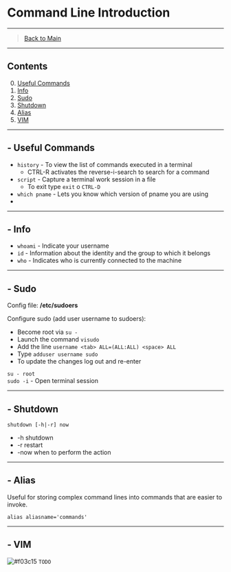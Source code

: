 # Command Line Introduction

---------------
> [Back to Main](../../../)
---------------
## Contents

0. [Useful Commands](#--useful-commands)
1. [Info](#--info)
2. [Sudo](#--sudo)
3. [Shutdown](#--shutdown)
4. [Alias](#--alias)
5. [VIM](#--vim)
---------------
## - Useful Commands

- `history` - To view the list of commands executed in a terminal
  - CTRL-R activates the reverse-i-search to search for a command
- `script` - Capture a terminal work session in a file
  - To exit type `exit` o `CTRL-D`
- `which pname` - Lets you know which version of pname you are using
- 
---------------
## - Info

  * `whoami` - Indicate your username
  * `id` - Information about the identity and the group to which it belongs
  * `who` - Indicates who is currently connected to the machine

---------------
## - Sudo

Config file: **/etc/sudoers**

Configure sudo (add user username to sudoers):
 * Become root via `su -`
 * Launch the command `visudo`
 * Add the line `username <tab> ALL=(ALL:ALL) <space> ALL`
 * Type `adduser username sudo`
 * To update the changes log out and re-enter

`su - root`  
`sudo -i` - Open terminal session

---------------
## - Shutdown

`shutdown [-h|-r] now` 
* -h shutdown  
* -r restart  
* -now when to perform the action

---------------
## - Alias

Useful for storing complex command lines into commands that are easier to invoke.

`alias aliasname='commands'`

---------------
## - VIM

![#f03c15](https://via.placeholder.com/15/f03c15/000000?text=+) `TODO`
